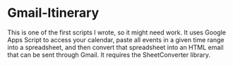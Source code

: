 # Gmail-Itinerary
This is one of the first scripts I wrote, so it might need work. It uses Google Apps Script to access your calendar, paste all events in a given time range into a spreadsheet, and then convert that spreadsheet into an HTML email that can be sent through Gmail.  It requires the SheetConverter library.
